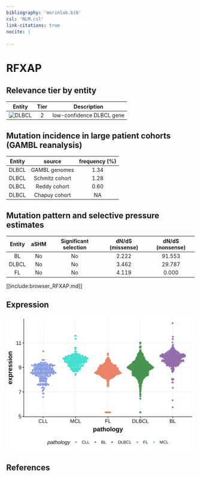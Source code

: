```yaml
---
bibliography: 'morinlab.bib'
csl: 'NLM.csl'
link-citations: true
nocite: |
  
---
```

# RFXAP

## Relevance tier by entity

|Entity|Tier|Description               |
|:------:|:----:|--------------------------|
|![DLBCL](images/icons/tables/DLBCL_tier2.png) |2   |low-confidence DLBCL gene|

## Mutation incidence in large patient cohorts (GAMBL reanalysis)

|Entity|source        |frequency (%)|
|:------:|:--------------:|:-------------:|
|DLBCL |GAMBL genomes |1.34         |
|DLBCL |Schmitz cohort|1.28         |
|DLBCL |Reddy cohort  |0.60         |
|DLBCL |Chapuy cohort |  NA         |

## Mutation pattern and selective pressure estimates

|Entity|aSHM|Significant selection|dN/dS (missense)|dN/dS (nonsense)|
|:------:|:----:|:---------------------:|:----------------:|:----------------:|
|BL    |No  |No                   |2.222           |91.553          |
|DLBCL |No  |No                   |3.462           |29.787          |
|FL    |No  |No                   |4.119           | 0.000          |



[[include:browser_RFXAP.md]]

## Expression
![](images/gene_expression/RFXAP_by_pathology.svg)
<!-- ORIGIN: Unknown -->

## References
